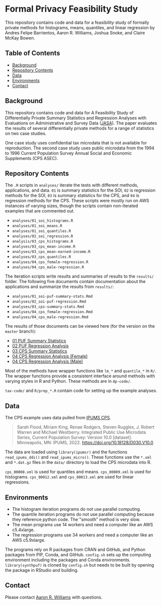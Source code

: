 # Formal Privacy Feasibility Study

This repository contains code and data for a feasibility study of formally private methods for histograms, means, quantiles, and linear regression by Andres Felipe Barrientos, Aaron R. Williams, Joshua Snoke, and Claire McKay Bowen. 

## Table of Contents

* [Background](#background)
* [Repository Contents](#repository-contents)
* [Data](#data)
* [Environments](#environments)
* [Contact](#contact)

## Background

This repository contains code and data for A Feasibility Study of Differentially Private Summary Statistics and Regression Analyses with Evaluations on Administrative and Survey Data ([JASA](https://arxiv.org/abs/2110.12055](https://www.tandfonline.com/doi/full/10.1080/01621459.2023.2270795))). The paper evaluates the results of several differentially private methods for a range of statistics on two case studies. 

One case study uses confidential tax microdata that is not available for reproduction. The second case study uses public microdata from the 1994 to 1996 Current Population Survey Annual Social and Economic Supplements (CPS ASEC). 

## Repository Contents

The `.R` scripts in `analyses/` iterate the tests with different methods, applications, and data. `01` is summary statistics for the SOI, `02` is regression methods for the SOI, `03` is summary statistics for the CPS, and `04` is regression methods for the CPS. These scripts were mostly run on AWS instances of varying sizes, though the scripts contain non-iterated examples that are commented out. 

* `analyses/01_soi_histograms.R`
* `analyses/01_soi_means.R`
* `analyses/01_soi_quantiles.R`
* `analyses/02_soi_regression.R`
* `analysis/03_cps_histograms.R`
* `analyses/03_cps_mean-income.R`
* `analyses/03_cps_mean-earned-income.R`
* `analyses/03_cps_quantiles.R`
* `analyses/04_cps_female-regression.R`
* `analyses/04_cps_male-regression.R`

The iteration scripts write results and summaries of results to the `results/` folder. The following five documents contain documentation about the applications and summarize the results from `results/`:

* `analyses/01_soi-puf-summary-stats.Rmd`
* `analyses/02_soi-puf-regression.Rmd`
* `analyses/03_cps-summary-stats.Rmd`
* `analyses/04_cps_female-regression.Rmd`
* `analyses/04_cps_male-regression.Rmd`

The results of those documents can be viewed here (for the version on the `master` branch):

* [01 PUF Summary Statistics](https://ui-research.github.io/formal-privacy-comp/analyses/01_soi-puf-summary-stats.html)
* [02 PUF Regression Analysis](https://ui-research.github.io/formal-privacy-comp/analyses/02_soi-puf-regression.html)
* [03 CPS Summary Statistics](https://ui-research.github.io/formal-privacy-comp/analyses/03_cps-summary-stats.html)
* [04 CPS Regression Analysis (Female)](https://ui-research.github.io/formal-privacy-comp/analyses/04_cps_female-regression.html)
* [04 CPS Regression Analysis (Male)](https://ui-research.github.io/formal-privacy-comp/analyses/04_cps_male-regression.html)

Most of the methods have wrapper functions like `lm_*` and `quantile_*` in `R/`. The wrapper functions provide a consistent interface around methods with varying styles in R and Python. These methods are in `dp-code/`. 

`tax-code/` and `R/prep_*.R` contain code for setting up the example analyses. 

## Data

The CPS example uses data pulled from [IPUMS CPS](https://cps.ipums.org/cps/). 

> Sarah Flood, Miriam King, Renae Rodgers, Steven Ruggles, J. Robert Warren and Michael Westberry. Integrated Public Use Microdata Series, Current Population Survey: Version 10.0 [dataset]. Minneapolis, MN: IPUMS, 2022. https://doi.org/10.18128/D030.V10.0

The data are loaded using `library(ipumsr)` and the functions `read_ipums_ddi()` and `read_ipums_micro()`. These functions use the `*.xml` and `*.dat.gz` files in the `data/` directory to load the CPS microdata into R. 

`cps_00008.xml` is used for quantiles and means. `cps_00009.xml` is used for histograms. `cps_00012.xml` and `cps_00013.xml` are used for linear regressions. 

## Environments

* The histogram iteration programs do not use parallel computing. 
* The quantile iteration programs do not use parallel computing because they reference python code. The "smooth" method is very slow. 
* The mean programs use 14 workers and need a computer like an AWS c5.4xlarge.
* The regression programs use 34 workers and need a computer like an AWS c5.9xlarge.

The programs rely on R packages from CRAN and GitHub, and Python packages from PIP, Conda, and GitHub. `config.sh` sets up the computing environment including the packages and Conda environments. `library(synthpuf)` is cloned by `config.sh` but needs to be built by opening the package in RStudio and building. 

## Contact

Please contact [Aaron R. Williams](awilliams@urban.org) with questions. 
